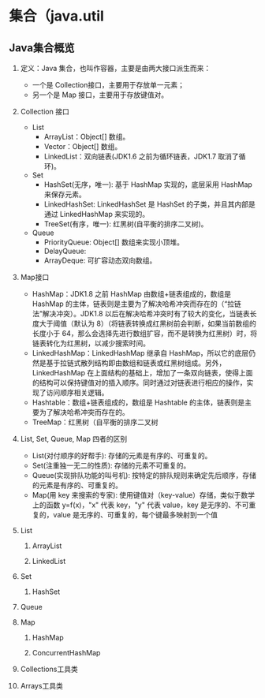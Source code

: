 # 集合（java.util

## Java集合概览
1. 定义：Java 集合，也叫作容器，主要是由两大接口派生而来：
    - 一个是 Collection接口，主要用于存放单一元素；
    - 另一个是 Map 接口，主要用于存放键值对。
    
2. Collection 接口
    - List
        - ArrayList：Object[] 数组。
        - Vector：Object[] 数组。
        - LinkedList：双向链表(JDK1.6 之前为循环链表，JDK1.7 取消了循环)。
    - Set
        - HashSet(无序，唯一): 基于 HashMap 实现的，底层采用 HashMap 来保存元素。
        - LinkedHashSet: LinkedHashSet 是 HashSet 的子类，并且其内部是通过 LinkedHashMap 来实现的。
        - TreeSet(有序，唯一): 红黑树(自平衡的排序二叉树)。
    - Queue
        - PriorityQueue: Object[] 数组来实现小顶堆。
        - DelayQueue:
        - ArrayDeque: 可扩容动态双向数组。

3. Map接口
    - HashMap：JDK1.8 之前 HashMap 由数组+链表组成的，数组是 HashMap 的主体，链表则是主要为了解决哈希冲突而存在的（“拉链法”解决冲突）。JDK1.8 以后在解决哈希冲突时有了较大的变化，当链表长度大于阈值（默认为 8）（将链表转换成红黑树前会判断，如果当前数组的长度小于 64，那么会选择先进行数组扩容，而不是转换为红黑树）时，将链表转化为红黑树，以减少搜索时间。
    - LinkedHashMap：LinkedHashMap 继承自 HashMap，所以它的底层仍然是基于拉链式散列结构即由数组和链表或红黑树组成。另外，LinkedHashMap 在上面结构的基础上，增加了一条双向链表，使得上面的结构可以保持键值对的插入顺序。同时通过对链表进行相应的操作，实现了访问顺序相关逻辑。
    - Hashtable：数组+链表组成的，数组是 Hashtable 的主体，链表则是主要为了解决哈希冲突而存在的。
    - TreeMap：红黑树（自平衡的排序二叉树

4. List, Set, Queue, Map 四者的区别
    - List(对付顺序的好帮手): 存储的元素是有序的、可重复的。
    - Set(注重独一无二的性质): 存储的元素不可重复的。
    - Queue(实现排队功能的叫号机): 按特定的排队规则来确定先后顺序，存储的元素是有序的、可重复的。
    - Map(用 key 来搜索的专家): 使用键值对（key-value）存储，类似于数学上的函数 y=f(x)，"x" 代表 key，"y" 代表 value，key 是无序的、不可重复的，value 是无序的、可重复的，每个键最多映射到一个值

5. List
    1. ArrayList

    2. LinkedList
    
6. Set
    1. HashSet

7. Queue

8. Map
    1. HashMap

    2. ConcurrentHashMap

9. Collections工具类

10. Arrays工具类